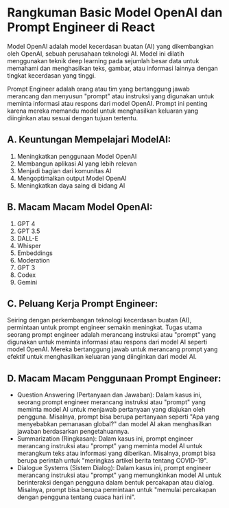 # Rangkuman Basic Model OpenAI dan Prompt Engineer di React

Model OpenAI adalah model kecerdasan buatan (AI) yang dikembangkan oleh OpenAI, sebuah perusahaan teknologi AI. Model ini dilatih menggunakan teknik deep learning pada sejumlah besar data untuk memahami dan menghasilkan teks, gambar, atau informasi lainnya dengan tingkat kecerdasan yang tinggi.

Prompt Engineer adalah orang atau tim yang bertanggung jawab merancang dan menyusun "prompt" atau instruksi yang digunakan untuk meminta informasi atau respons dari model OpenAI. Prompt ini penting karena mereka memandu model untuk menghasilkan keluaran yang diinginkan atau sesuai dengan tujuan tertentu. 

## A. Keuntungan Mempelajari ModelAI:
1. Meningkatkan penggunaan Model OpenAI
2. Membangun aplikasi AI yang lebih relevan
3. Menjadi bagian dari komunitas AI
4. Mengoptimalkan output Model OpenAI
5. Meningkatkan daya saing di bidang AI

## B. Macam Macam Model OpenAI:
1. GPT 4
2. GPT 3.5
3. DALL-E
4. Whisper
5. Embeddings
6. Moderation
7. GPT 3
8. Codex
9. Gemini

## C. Peluang Kerja Prompt Engineer:
Seiring dengan perkembangan teknologi kecerdasan buatan (AI), permintaan untuk prompt engineer semakin meningkat. Tugas utama seorang prompt engineer adalah merancang instruksi atau "prompt" yang digunakan untuk meminta informasi atau respons dari model AI seperti model OpenAI. Mereka bertanggung jawab untuk merancang prompt yang efektif untuk menghasilkan keluaran yang diinginkan dari model AI. 

## D. Macam Macam Penggunaan Prompt Engineer:
- Question Answering (Pertanyaan dan Jawaban): Dalam kasus ini, seorang prompt engineer merancang instruksi atau "prompt" yang meminta model AI untuk menjawab pertanyaan yang diajukan oleh pengguna. Misalnya, prompt bisa berupa pertanyaan seperti "Apa yang menyebabkan pemanasan global?" dan model AI akan menghasilkan jawaban berdasarkan pengetahuannya.
- Summarization (Ringkasan): Dalam kasus ini, prompt engineer merancang instruksi atau "prompt" yang meminta model AI untuk merangkum teks atau informasi yang diberikan. Misalnya, prompt bisa berupa perintah untuk "meringkas artikel berita tentang COVID-19".
- Dialogue Systems (Sistem Dialog): Dalam kasus ini, prompt engineer merancang instruksi atau "prompt" yang memungkinkan model AI untuk berinteraksi dengan pengguna dalam bentuk percakapan atau dialog. Misalnya, prompt bisa berupa permintaan untuk "memulai percakapan dengan pengguna tentang cuaca hari ini".
